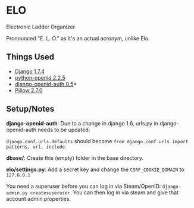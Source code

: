 ELO
===
Electronic Ladder Organizer

Pronounced "E. L. O." as it's an actual acronym, unlike Elo.

Things Used
-----
* [Django 1.7.4](https://www.djangoproject.com/)
* [python-openid 2.2.5](https://github.com/openid/python-openid)
* [django-openid-auth 0.5](https://pypi.python.org/pypi/django-openid-auth/)*
* [Pillow 2.7.0](https://github.com/python-pillow/Pillow)

Setup/Notes
--
**django-openid-auth**: Due to a change in django 1.6, urls.py in django-openid-auth needs to be updated:

`django.conf.urls.defaults` should become `from django.conf.urls import patterns, url, include`

**dbase/**: Create this (empty) folder in the base directory.

**elo/settings.py**: Add a secret key and change the `CSRF_COOKIE_DOMAIN` to `127.0.0.1`

You need a superuser before you can log in via Steam/OpenID: ``django-admin.py createsuperuser``. You can then log in via steam and give that account admin properties.